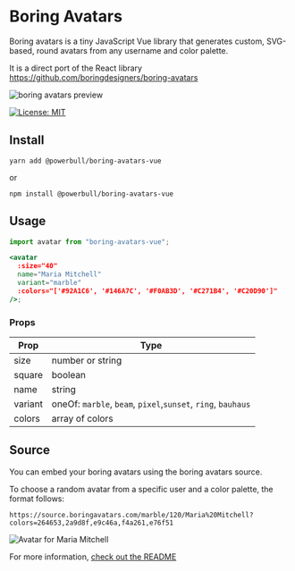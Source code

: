 
# Boring Avatars

Boring avatars is a tiny JavaScript Vue library that generates custom, SVG-based, round avatars from any username and color palette.

It is a direct port of the React library https://github.com/boringdesigners/boring-avatars

![boring avatars preview](https://github.com/boringdesigners/boring-avatars/blob/master/public/boring-avatars-preview.png?raw=true)

<a href="https://www.npmjs.com/package/boring-avatars-vue">

[![License: MIT](https://img.shields.io/badge/License-MIT-yellow.svg)](https://opensource.org/licenses/MIT)

</a>

## Install

```
yarn add @powerbull/boring-avatars-vue
```

or

```
npm install @powerbull/boring-avatars-vue
```

## Usage

```jsx
import avatar from "boring-avatars-vue";

<avatar
  :size="40"
  name="Maria Mitchell"
  variant="marble"
  :colors="['#92A1C6', '#146A7C', '#F0AB3D', '#C271B4', '#C20D90']"
/>;
```

### Props

| Prop    | Type                                                         |
| ------- | ------------------------------------------------------------ |
| size    | number or string                                             |
| square  | boolean                                                      |
| name    | string                                                       |
| variant | oneOf: `marble`, `beam`, `pixel`,`sunset`, `ring`, `bauhaus` |
| colors  | array of colors                                              |


## Source

You can embed your boring avatars using the boring avatars source.

To choose a random avatar from a specific user and a color palette, the format follows:

```
https://source.boringavatars.com/marble/120/Maria%20Mitchell?colors=264653,2a9d8f,e9c46a,f4a261,e76f51
```
![Avatar for Maria Mitchell](https://source.boringavatars.com/marble/120/Maria%20Mitchell?colors=264653,2a9d8f,e9c46a,f4a261,e76f51)


For more information, [check out the README](https://github.com/hihayk/boring-avatars-service/blob/main/README.md)
